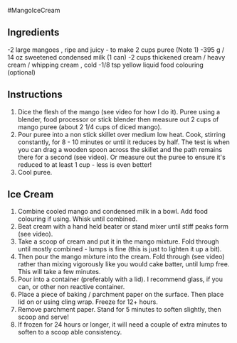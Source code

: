 #MangoIceCream 
## Ingredients
-2 large mangoes , ripe and juicy - to make 2 cups puree (Note 1)
-395 g / 14 oz sweetened condensed milk (1 can)
-2 cups thickened cream / heavy cream / whipping cream , cold
-1/8 tsp yellow liquid food colouring (optional) 

## Instructions
1. Dice the flesh of the mango (see video for how I do it). Puree using a blender, food processor or stick blender then measure out 2 cups of mango puree (about 2 1/4 cups of diced mango).
2. Pour puree into a non stick skillet over medium low heat. Cook, stirring constantly, for 8 - 10 minutes or until it reduces by half. The test is when you can drag a wooden spoon across the skillet and the path remains there for a second (see video). Or measure out the puree to ensure it's reduced to at least 1 cup - less is even better!
3. Cool puree.

## Ice Cream

1. Combine cooled mango and condensed milk in a bowl. Add food colouring if using. Whisk until combined.
2. Beat cream with a hand held beater or stand mixer until stiff peaks form (see video).
3. Take a scoop of cream and put it in the mango mixture. Fold through until mostly combined - lumps is fine (this is just to lighten it up a bit).
4. Then pour the mango mixture into the cream. Fold through (see video) rather than mixing vigorously like you would cake batter, until lump free. This will take a few minutes.
5. Pour into a container (preferably with a lid). I recommend glass, if you can, or other non reactive container.
6. Place a piece of baking / parchment paper on the surface. Then place lid on or using cling wrap. Freeze for 12+ hours.
7. Remove parchment paper. Stand for 5 minutes to soften slightly, then scoop and serve!
8. If frozen for 24 hours or longer, it will need a couple of extra minutes to soften to a scoop able consistency.
